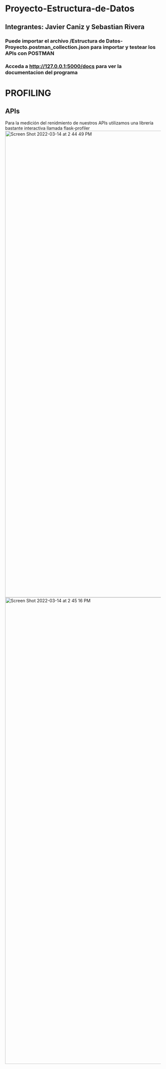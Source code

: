 # Proyecto-Estructura-de-Datos
## Integrantes: Javier Caniz y Sebastian Rivera
### Puede importar el archivo /Estructura de Datos- Proyecto.postman_collection.json para importar y testear los APIs con POSTMAN
### Acceda a http://127.0.0.1:5000/docs para ver la documentacion del programa

# PROFILING
## APIs
Para la medición del renidmiento de nuestros APIs utilizamos una librería bastante interactiva llamada flask-profiler
<img width="1512" alt="Screen Shot 2022-03-14 at 2 44 49 PM" src="https://user-images.githubusercontent.com/97861517/158258785-f52218bd-dbc2-41d3-8bc0-f891249268c1.png">
<img width="1512" alt="Screen Shot 2022-03-14 at 2 45 16 PM" src="https://user-images.githubusercontent.com/97861517/158258812-4f60028c-7ee1-41f0-b48c-6d35336646e4.png">
